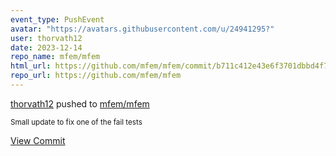 ```yaml
---
event_type: PushEvent
avatar: "https://avatars.githubusercontent.com/u/24941295?"
user: thorvath12
date: 2023-12-14
repo_name: mfem/mfem
html_url: https://github.com/mfem/mfem/commit/b711c412e43e6f3701dbbd4f75baa47ff184a089
repo_url: https://github.com/mfem/mfem
---
```


<a href='https://github.com/thorvath12' target='_blank'>thorvath12</a> pushed to <a href='https://github.com/mfem/mfem' target='_blank'>mfem/mfem</a>

<small>Small update to fix one of the fail tests</small>

<a href='https://github.com/mfem/mfem/commit/b711c412e43e6f3701dbbd4f75baa47ff184a089' target='_blank'>View Commit</a>